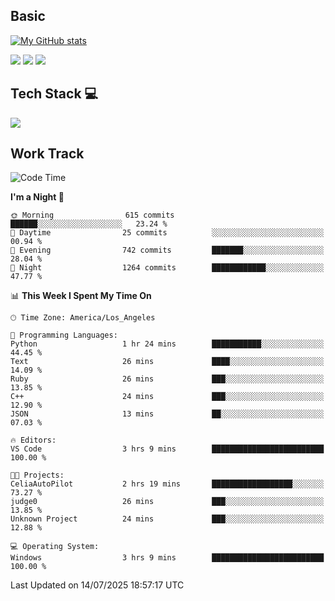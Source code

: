 ## Basic
 
[![My GitHub stats](https://github-readme-stats.vercel.app/api?username=Zzhihon&show_icons=true&theme=purple)](https://github.com/Zzhihon)
 
 [![](https://img.shields.io/badge/website-4493f8?style=for-the-badge&logo=About.me&logoColor=purple)](https://tatakal.com/)
 [![](https://img.shields.io/badge/RSS-4493f8?style=for-the-badge&logo=rss&logoColor=purple)](https://tatakal.com/feed/)
 [![](https://img.shields.io/badge/Email-4493f8?style=for-the-badge&logo=gmail&logoColor=purple)](mailto:bt1q@tatakal.com)

## Tech Stack 💻

<a href="https://skillicons.dev">
  <img src="https://skillicons.dev/icons?i=py,html,css,javascript,bash,java,vue,go,nodejs,cpp" />
</a>

</br>

## Work Track

<!--START_SECTION:waka-->
![Code Time](http://img.shields.io/badge/Code%20Time-434%20hrs%202%20mins-blue)

**I'm a Night 🦉** 

```text
🌞 Morning                615 commits         ██████░░░░░░░░░░░░░░░░░░░   23.24 % 
🌆 Daytime                25 commits          ░░░░░░░░░░░░░░░░░░░░░░░░░   00.94 % 
🌃 Evening                742 commits         ███████░░░░░░░░░░░░░░░░░░   28.04 % 
🌙 Night                  1264 commits        ████████████░░░░░░░░░░░░░   47.77 % 
```


📊 **This Week I Spent My Time On** 

```text
🕑︎ Time Zone: America/Los_Angeles

💬 Programming Languages: 
Python                   1 hr 24 mins        ███████████░░░░░░░░░░░░░░   44.45 % 
Text                     26 mins             ████░░░░░░░░░░░░░░░░░░░░░   14.09 % 
Ruby                     26 mins             ███░░░░░░░░░░░░░░░░░░░░░░   13.85 % 
C++                      24 mins             ███░░░░░░░░░░░░░░░░░░░░░░   12.90 % 
JSON                     13 mins             ██░░░░░░░░░░░░░░░░░░░░░░░   07.03 % 

🔥 Editors: 
VS Code                  3 hrs 9 mins        █████████████████████████   100.00 % 

🐱‍💻 Projects: 
CeliaAutoPilot           2 hrs 19 mins       ██████████████████░░░░░░░   73.27 % 
judge0                   26 mins             ███░░░░░░░░░░░░░░░░░░░░░░   13.85 % 
Unknown Project          24 mins             ███░░░░░░░░░░░░░░░░░░░░░░   12.88 % 

💻 Operating System: 
Windows                  3 hrs 9 mins        █████████████████████████   100.00 % 
```


 Last Updated on 14/07/2025 18:57:17 UTC
<!--END_SECTION:waka-->
